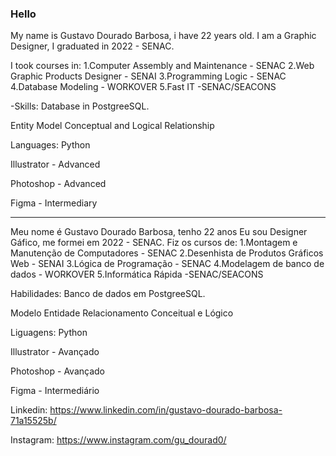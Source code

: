 ### Hello
My name is Gustavo Dourado Barbosa, i have 22 years old.
I am a Graphic Designer, I graduated in 2022 - SENAC.

I took courses in:
1.Computer Assembly and Maintenance - SENAC
2.Web Graphic Products Designer - SENAI
3.Programming Logic - SENAC
4.Database Modeling - WORKOVER
5.Fast IT -SENAC/SEACONS

-Skills:
Database in
PostgreeSQL.

Entity Model Conceptual and Logical Relationship

Languages:
Python

Illustrator - Advanced

Photoshop - Advanced

Figma -
Intermediary

________________________________________________________________________________________________________________

Meu nome é Gustavo Dourado Barbosa, tenho 22 anos
Eu sou Designer Gáfico, me formei em 2022 - SENAC.
Fiz os cursos de:
1.Montagem e Manutenção de Computadores - SENAC
2.Desenhista de Produtos Gráficos Web - SENAI
3.Lógica de Programação - SENAC
4.Modelagem de banco de dados - WORKOVER
5.Informática Rápida -SENAC/SEACONS

Habilidades:
Banco de dados em
PostgreeSQL.

Modelo Entidade Relacionamento Conceitual e Lógico

Liguagens:
Python

Illustrator - Avançado

Photoshop - Avançado

Figma -
Intermediário

Linkedin:
https://www.linkedin.com/in/gustavo-dourado-barbosa-71a15525b/

Instagram:
https://www.instagram.com/gu_dourad0/
